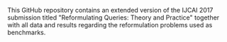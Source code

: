 
This GitHub repository contains an extended version of the IJCAI 2017 submission
titled "Reformulating Queries: Theory and Practice" together with all data and
results regarding the reformulation problems used as benchmarks.
